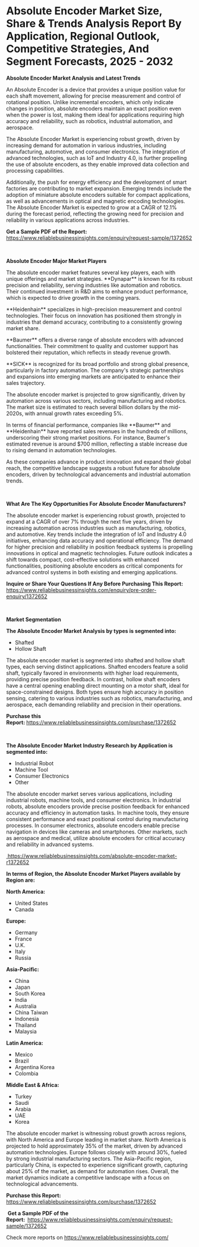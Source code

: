 <p><h1>Absolute Encoder Market Size, Share & Trends Analysis Report By Application, Regional Outlook, Competitive Strategies, And Segment Forecasts, 2025 - 2032</h1></p><p><strong>Absolute Encoder Market Analysis and Latest Trends</strong></p>
<p><p>An Absolute Encoder is a device that provides a unique position value for each shaft movement, allowing for precise measurement and control of rotational position. Unlike incremental encoders, which only indicate changes in position, absolute encoders maintain an exact position even when the power is lost, making them ideal for applications requiring high accuracy and reliability, such as robotics, industrial automation, and aerospace.</p><p>The Absolute Encoder Market is experiencing robust growth, driven by increasing demand for automation in various industries, including manufacturing, automotive, and consumer electronics. The integration of advanced technologies, such as IoT and Industry 4.0, is further propelling the use of absolute encoders, as they enable improved data collection and processing capabilities.</p><p>Additionally, the push for energy efficiency and the development of smart factories are contributing to market expansion. Emerging trends include the adoption of miniature absolute encoders suitable for compact applications, as well as advancements in optical and magnetic encoding technologies. The Absolute Encoder Market is expected to grow at a CAGR of 12.1% during the forecast period, reflecting the growing need for precision and reliability in various applications across industries.</p></p>
<p><strong>Get a Sample PDF of the Report:&nbsp;</strong> <a href="https://www.reliablebusinessinsights.com/enquiry/request-sample/1372652?utm_campaign=3260&utm_medium=2&utm_source=Github&utm_content=ia&utm_term=22032025&utm_id=absolute-encoder">https://www.reliablebusinessinsights.com/enquiry/request-sample/1372652</a></p>
<p>&nbsp;</p>
<p><strong>Absolute Encoder Major Market Players</strong></p>
<p><p>The absolute encoder market features several key players, each with unique offerings and market strategies. **Dynapar** is known for its robust precision and reliability, serving industries like automation and robotics. Their continued investment in R&D aims to enhance product performance, which is expected to drive growth in the coming years.</p><p>**Heidenhain** specializes in high-precision measurement and control technologies. Their focus on innovation has positioned them strongly in industries that demand accuracy, contributing to a consistently growing market share. </p><p>**Baumer** offers a diverse range of absolute encoders with advanced functionalities. Their commitment to quality and customer support has bolstered their reputation, which reflects in steady revenue growth. </p><p>**SICK** is recognized for its broad portfolio and strong global presence, particularly in factory automation. The company's strategic partnerships and expansions into emerging markets are anticipated to enhance their sales trajectory.</p><p>The absolute encoder market is projected to grow significantly, driven by automation across various sectors, including manufacturing and robotics. The market size is estimated to reach several billion dollars by the mid-2020s, with annual growth rates exceeding 5%.</p><p>In terms of financial performance, companies like **Baumer** and **Heidenhain** have reported sales revenues in the hundreds of millions, underscoring their strong market positions. For instance, Baumer's estimated revenue is around $700 million, reflecting a stable increase due to rising demand in automation technologies. </p><p>As these companies advance in product innovation and expand their global reach, the competitive landscape suggests a robust future for absolute encoders, driven by technological advancements and industrial automation trends.</p></p>
<p>&nbsp;</p>
<p><strong>What Are The Key Opportunities For Absolute Encoder Manufacturers?</strong></p>
<p><p>The absolute encoder market is experiencing robust growth, projected to expand at a CAGR of over 7% through the next five years, driven by increasing automation across industries such as manufacturing, robotics, and automotive. Key trends include the integration of IoT and Industry 4.0 initiatives, enhancing data accuracy and operational efficiency. The demand for higher precision and reliability in position feedback systems is propelling innovations in optical and magnetic technologies. Future outlook indicates a shift towards compact, cost-effective solutions with enhanced functionalities, positioning absolute encoders as critical components for advanced control systems in both existing and emerging applications.</p></p>
<p><strong>Inquire or Share Your Questions If Any Before Purchasing This Report:</strong> <a href="https://www.reliablebusinessinsights.com/enquiry/pre-order-enquiry/1372652?utm_campaign=3260&utm_medium=2&utm_source=Github&utm_content=ia&utm_term=22032025&utm_id=absolute-encoder">https://www.reliablebusinessinsights.com/enquiry/pre-order-enquiry/1372652</a></p>
<p>&nbsp;</p>
<p><strong>Market Segmentation</strong></p>
<p><strong>The Absolute Encoder Market Analysis by types is segmented into:</strong></p>
<p><ul><li>Shafted</li><li>Hollow Shaft</li></ul></p>
<p><p>The absolute encoder market is segmented into shafted and hollow shaft types, each serving distinct applications. Shafted encoders feature a solid shaft, typically favored in environments with higher load requirements, providing precise position feedback. In contrast, hollow shaft encoders have a central opening enabling direct mounting on a motor shaft, ideal for space-constrained designs. Both types ensure high accuracy in position sensing, catering to various industries such as robotics, manufacturing, and aerospace, each demanding reliability and precision in their operations.</p></p>
<p><strong>Purchase this Report:&nbsp;</strong><a href="https://www.reliablebusinessinsights.com/purchase/1372652?utm_campaign=3260&utm_medium=2&utm_source=Github&utm_content=ia&utm_term=22032025&utm_id=absolute-encoder">https://www.reliablebusinessinsights.com/purchase/1372652</a></p>
<p>&nbsp;</p>
<p><strong>The Absolute Encoder Market Industry Research by Application is segmented into:</strong></p>
<p><ul><li>Industrial Robot</li><li>Machine Tool</li><li>Consumer Electronics</li><li>Other</li></ul></p>
<p><p>The absolute encoder market serves various applications, including industrial robots, machine tools, and consumer electronics. In industrial robots, absolute encoders provide precise position feedback for enhanced accuracy and efficiency in automation tasks. In machine tools, they ensure consistent performance and exact positional control during manufacturing processes. In consumer electronics, absolute encoders enable precise navigation in devices like cameras and smartphones. Other markets, such as aerospace and medical, utilize absolute encoders for critical accuracy and reliability in advanced systems.</p></p>
<p><a href="https://www.reliablebusinessinsights.com/absolute-encoder-market-r1372652?utm_campaign=3260&utm_medium=2&utm_source=Github&utm_content=ia&utm_term=22032025&utm_id=absolute-encoder">&nbsp;https://www.reliablebusinessinsights.com/absolute-encoder-market-r1372652</a></p>
<p><strong>In terms of Region, the Absolute Encoder Market Players available by Region are:</strong></p>
<p>
    <p> <strong> North America: </strong>
        <ul>
            <li>United States</li>
            <li>Canada</li>
        </ul>
        </p> 
    <p> <strong> Europe: </strong>
        <ul>
            <li>Germany</li>
            <li>France</li>
            <li>U.K.</li>
            <li>Italy</li>
            <li>Russia</li>
        </ul>
        </p> 
    <p> <strong> Asia-Pacific: </strong>
        <ul>
            <li>China</li>
            <li>Japan</li>
            <li>South Korea</li>
            <li>India</li>
            <li>Australia</li>
            <li>China Taiwan</li>
            <li>Indonesia</li>
            <li>Thailand</li>
            <li>Malaysia</li>
        </ul>
        </p> 
    <p> <strong> Latin America: </strong>
        <ul>
            <li>Mexico</li>
            <li>Brazil</li>
            <li>Argentina Korea</li>
            <li>Colombia</li>
        </ul>
        </p> 
    <p> <strong> Middle East & Africa: </strong>
        <ul>
            <li>Turkey</li>
            <li>Saudi</li>
            <li>Arabia</li>
            <li>UAE</li>
            <li>Korea</li>
        </ul>
    </p>
    </p>
<p><p>The absolute encoder market is witnessing robust growth across regions, with North America and Europe leading in market share. North America is projected to hold approximately 35% of the market, driven by advanced automation technologies. Europe follows closely with around 30%, fueled by strong industrial manufacturing sectors. The Asia-Pacific region, particularly China, is expected to experience significant growth, capturing about 25% of the market, as demand for automation rises. Overall, the market dynamics indicate a competitive landscape with a focus on technological advancements.</p></p>
<p><strong>Purchase this Report: </strong><a href="https://www.reliablebusinessinsights.com/purchase/1372652?utm_campaign=3260&utm_medium=2&utm_source=Github&utm_content=ia&utm_term=22032025&utm_id=absolute-encoder">https://www.reliablebusinessinsights.com/purchase/1372652</a></p>
<p>&nbsp;<strong>Get a Sample PDF of the Report:&nbsp;&nbsp;</strong><a href="https://www.reliablebusinessinsights.com/enquiry/request-sample/1372652?utm_campaign=3260&utm_medium=2&utm_source=Github&utm_content=ia&utm_term=22032025&utm_id=absolute-encoder">https://www.reliablebusinessinsights.com/enquiry/request-sample/1372652</a></p>
<p><strong></strong></p>
<p>Check more reports on <a href="https://www.reliablebusinessinsights.com/?utm_campaign=3260&utm_medium=2&utm_source=Github&utm_content=ia&utm_term=22032025&utm_id=absolute-encoder">https://www.reliablebusinessinsights.com/</a></p>